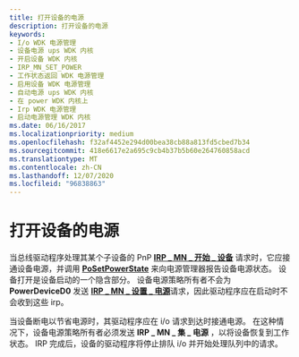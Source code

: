 ```yaml
---
title: 打开设备的电源
description: 打开设备的电源
keywords:
- I/o WDK 电源管理
- 设备电源 ups WDK 内核
- 开启设备 WDK 内核
- IRP_MN_SET_POWER
- 工作状态返回 WDK 电源管理
- 启用设备 WDK 电源管理
- 自动电源 ups WDK 内核
- 在 power WDK 内核上
- Irp WDK 电源管理
- 启动电源管理 WDK 内核
ms.date: 06/16/2017
ms.localizationpriority: medium
ms.openlocfilehash: f32af4452e294d00bea38cb88a813fd5cbed7b34
ms.sourcegitcommit: 418e6617e2a695c9cb4b37b5b60e264760858acd
ms.translationtype: MT
ms.contentlocale: zh-CN
ms.lasthandoff: 12/07/2020
ms.locfileid: "96838863"
---
```

# <a name="powering-up-a-device"></a>打开设备的电源





当总线驱动程序处理其某个子设备的 PnP [**IRP \_ MN \_ 开始 \_ 设备**](./irp-mn-start-device.md) 请求时，它应接通设备电源，并调用 [**PoSetPowerState**](/windows-hardware/drivers/ddi/ntifs/nf-ntifs-posetpowerstate) 来向电源管理器报告设备电源状态。 设备打开是设备启动的一个隐含部分。 设备电源策略所有者不会为 **PowerDeviceD0** 发送 [**IRP \_ MN \_ 设置 \_ 电源**](./irp-mn-set-power.md)请求，因此驱动程序应在启动时不会收到这些 irp。

当设备断电以节省电源时，其驱动程序应在 i/o 请求到达时接通电源。 在这种情况下，设备电源策略所有者必须发送 **IRP \_ MN \_ 集 \_ 电源** ，以将设备恢复到工作状态。 IRP 完成后，设备的驱动程序将停止排队 i/o 并开始处理队列中的请求。

 

